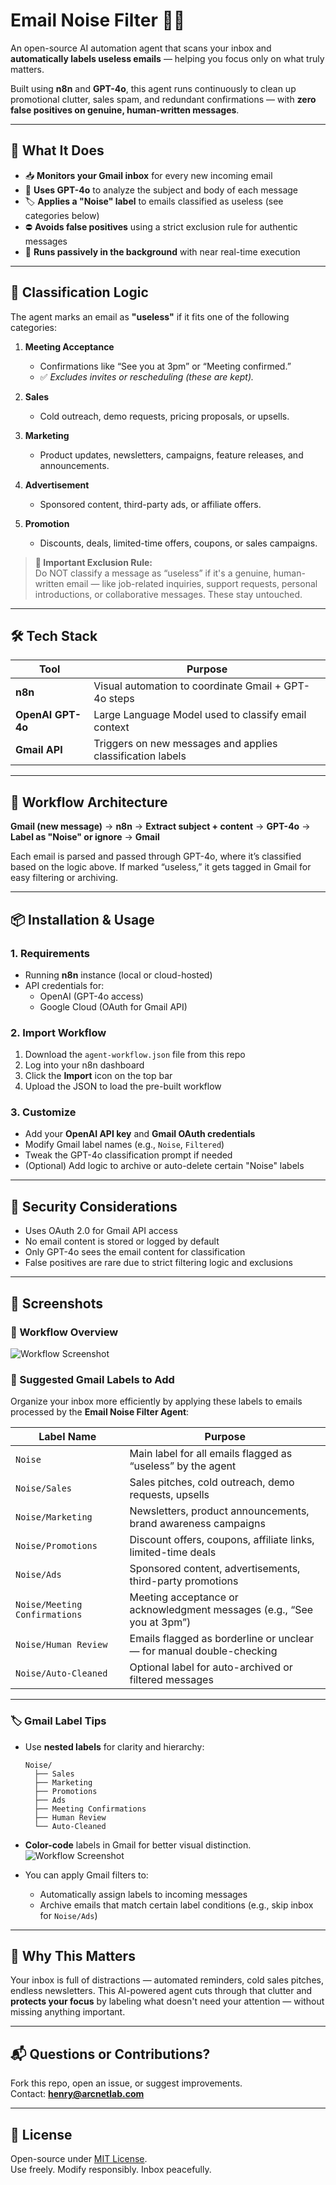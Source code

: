 # Email Noise Filter 🤖🧹

An open-source AI automation agent that scans your inbox and **automatically labels useless emails** — helping you focus only on what truly matters.  

Built using **n8n** and **GPT-4o**, this agent runs continuously to clean up promotional clutter, sales spam, and redundant confirmations — with **zero false positives on genuine, human-written messages**.

---

## 🔧 What It Does

- 📥 **Monitors your Gmail inbox** for every new incoming email  
- 🧠 **Uses GPT-4o** to analyze the subject and body of each message  
- 🏷️ **Applies a "Noise" label** to emails classified as useless (see categories below)  
- ⛔ **Avoids false positives** using a strict exclusion rule for authentic messages  
- 🔁 **Runs passively in the background** with near real-time execution

---

## 🧠 Classification Logic

The agent marks an email as **"useless"** if it fits one of the following categories:

1. **Meeting Acceptance**  
   - Confirmations like “See you at 3pm” or “Meeting confirmed.”  
   - ✅ *Excludes invites or rescheduling (these are kept).*

2. **Sales**  
   - Cold outreach, demo requests, pricing proposals, or upsells.

3. **Marketing**  
   - Product updates, newsletters, campaigns, feature releases, and announcements.

4. **Advertisement**  
   - Sponsored content, third-party ads, or affiliate offers.

5. **Promotion**  
   - Discounts, deals, limited-time offers, coupons, or sales campaigns.

> **🚫 Important Exclusion Rule:**  
> Do NOT classify a message as “useless” if it's a genuine, human-written email — like job-related inquiries, support requests, personal introductions, or collaborative messages. These stay untouched.

---

## 🛠 Tech Stack

| Tool             | Purpose                                                           |
|------------------|--------------------------------------------------------------------|
| **n8n**          | Visual automation to coordinate Gmail + GPT-4o steps               |
| **OpenAI GPT-4o**| Large Language Model used to classify email context                |
| **Gmail API**    | Triggers on new messages and applies classification labels         |

---

## 🧩 Workflow Architecture

**Gmail (new message)** → **n8n** → **Extract subject + content** → **GPT-4o** → **Label as "Noise" or ignore** → **Gmail**

Each email is parsed and passed through GPT-4o, where it’s classified based on the logic above. If marked “useless,” it gets tagged in Gmail for easy filtering or archiving.

---

## 📦 Installation & Usage

### 1. Requirements

- Running **n8n** instance (local or cloud-hosted)
- API credentials for:
  - OpenAI (GPT-4o access)
  - Google Cloud (OAuth for Gmail API)

### 2. Import Workflow

1. Download the `agent-workflow.json` file from this repo  
2. Log into your n8n dashboard  
3. Click the **Import** icon on the top bar  
4. Upload the JSON to load the pre-built workflow

### 3. Customize

- Add your **OpenAI API key** and **Gmail OAuth credentials**  
- Modify Gmail label names (e.g., `Noise`, `Filtered`)  
- Tweak the GPT-4o classification prompt if needed  
- (Optional) Add logic to archive or auto-delete certain "Noise" labels

---

## 🔐 Security Considerations

- Uses OAuth 2.0 for Gmail API access  
- No email content is stored or logged by default  
- Only GPT-4o sees the email content for classification  
- False positives are rare due to strict filtering logic and exclusions

---

## 📸 Screenshots

### 🔄 Workflow Overview  
![Workflow Screenshot](agent-workflow.png)

### 📂 Suggested Gmail Labels to Add

Organize your inbox more efficiently by applying these labels to emails processed by the **Email Noise Filter Agent**:

| **Label Name**                 | **Purpose**                                                                 |
|-------------------------------|------------------------------------------------------------------------------|
| `Noise`                       | Main label for all emails flagged as “useless” by the agent                  |
| `Noise/Sales`                 | Sales pitches, cold outreach, demo requests, upsells                         |
| `Noise/Marketing`             | Newsletters, product announcements, brand awareness campaigns                |
| `Noise/Promotions`            | Discount offers, coupons, affiliate links, limited-time deals                |
| `Noise/Ads`                   | Sponsored content, advertisements, third-party promotions                    |
| `Noise/Meeting Confirmations` | Meeting acceptance or acknowledgment messages (e.g., “See you at 3pm”)       |
| `Noise/Human Review`          | Emails flagged as borderline or unclear — for manual double-checking         |
| `Noise/Auto-Cleaned`          | Optional label for auto-archived or filtered messages                        |

---

### 🏷️ Gmail Label Tips

- Use **nested labels** for clarity and hierarchy:
  ```
  Noise/
    ├── Sales
    ├── Marketing
    ├── Promotions
    ├── Ads
    ├── Meeting Confirmations
    ├── Human Review
    └── Auto-Cleaned
  ```

- **Color-code** labels in Gmail for better visual distinction.
![Workflow Screenshot](Example_Labels.png)
- You can apply Gmail filters to:
  - Automatically assign labels to incoming messages
  - Archive emails that match certain label conditions (e.g., skip inbox for `Noise/Ads`)


---

## 🧠 Why This Matters

Your inbox is full of distractions — automated reminders, cold sales pitches, endless newsletters. This AI-powered agent cuts through that clutter and **protects your focus** by labeling what doesn't need your attention — without missing anything important.

---

## 📬 Questions or Contributions?

Fork this repo, open an issue, or suggest improvements.  
Contact: **henry@arcnetlab.com**

---

## 📄 License

Open-source under [MIT License](LICENSE).  
Use freely. Modify responsibly. Inbox peacefully.
